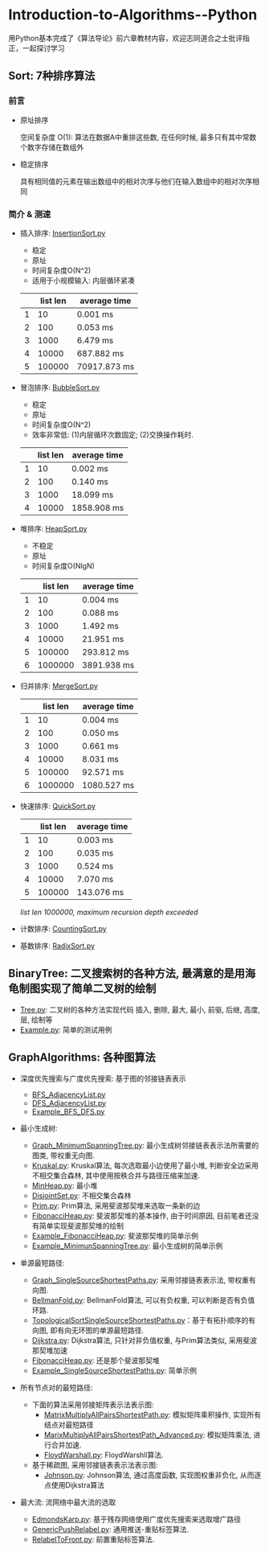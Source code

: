 # Introduction-to-Algorithms--Python
用Python基本完成了《算法导论》前六章教材内容，欢迎志同道合之士批评指正，一起探讨学习

## Sort: 7种排序算法
### 前言
- 原址排序

    空间复杂度 O(1): 算法在数据A中重排这些数, 在任何时候, 最多只有其中常数个数字存储在数组外

- 稳定排序

    具有相同值的元素在输出数组中的相对次序与他们在输入数组中的相对次序相同

### 简介 & 测速
- 插入排序: [InsertionSort.py](Sort/InsertionSort.py)
    - 稳定
    - 原址
    - 时间复杂度O(N^2)
    - 适用于小规模输入: 内层循环紧凑

    |   | list len| average time|
    | - | ------- | ----------- |
    | 1 |     10  |     0.001 ms|
    | 2 |    100  |     0.053 ms|
    | 3 |   1000  |     6.479 ms|
    | 4 |  10000  |   687.882 ms|
    | 5 | 100000  | 70917.873 ms|

- 冒泡排序: [BubbleSort.py](Sort/BubbleSort.py)
    - 稳定
    - 原址
    - 时间复杂度O(N^2)
    - 效率非常低: (1)内层循环次数固定; (2)交换操作耗时.
 
    |   | list len| average time|
    | - | ------- | ----------- |
    | 1 |     10  |     0.002 ms|
    | 2 |    100  |     0.140 ms|
    | 3 |   1000  |    18.099 ms|
    | 4 |  10000  |  1858.908 ms|

- 堆排序: [HeapSort.py](Sort/HeapSort.py)
    - 不稳定
    - 原址
    - 时间复杂度O(NlgN)

    |   |list len | average time|
    | - | ------- | ----------- |
    | 1 |     10  |     0.004 ms|
    | 2 |    100  |     0.088 ms|
    | 3 |   1000  |     1.492 ms|
    | 4 |  10000  |    21.951 ms|
    | 5 | 100000  |   293.812 ms|
    | 6 |1000000  |  3891.938 ms|

- 归并排序: [MergeSort.py](Sort/MergeSort.py)

    |   |list len | average time|
    | - | ------- | ----------- |
    | 1 |     10  |     0.004 ms|
    | 2 |    100  |     0.050 ms|
    | 3 |   1000  |     0.661 ms|
    | 4 |  10000  |     8.031 ms|
    | 5 | 100000  |    92.571 ms|
    | 6 |1000000  |  1080.527 ms|

- 快速排序: [QuickSort.py](Sort/QuickSort.py)

    |   |list len | average time|
    | - | ------- | ----------- |
    | 1 |     10  |     0.003 ms|
    | 2 |    100  |     0.035 ms|
    | 3 |   1000  |     0.524 ms|
    | 4 |  10000  |     7.070 ms|
    | 5 | 100000  |   143.076 ms|

    *list len 1000000, maximum recursion depth exceeded*

- 计数排序: [CountingSort.py](Sort/CountingSort.py)

- 基数排序: [RadixSort.py](Sort/RadixSort.py)
    
## BinaryTree: 二叉搜索树的各种方法, 最满意的是用海龟制图实现了简单二叉树的绘制
- [Tree.py](BinaryTree/Tree.py): 二叉树的各种方法实现代码
    插入, 删除, 最大, 最小, 前驱, 后继, 高度, 层, 绘制等
- [Example.py](BinaryTree/Example.py): 简单的测试用例

## GraphAlgorithms: 各种图算法
- 深度优先搜索与广度优先搜索: 基于图的邻接链表表示

    - [BFS_AdjacencyList.py](GraphAlgorithms/BFS_AdjacencyList.py)
    - [DFS_AdjacencyList.py](GraphAlgorithms/DFS_AdjacencyList.py)
    - [Example_BFS_DFS.py](GraphAlgorithms/Example_BFS_DFS.py)

- 最小生成树:
    - [Graph_MinimumSpanningTree.py](GraphAlgorithms/Graph_MinimumSpanningTree.py): 最小生成树邻接链表表示法所需要的图类, 带权重无向图.
    - [Kruskal.py](GraphAlgorithms/Kruskal.py): Kruskal算法, 每次选取最小边使用了最小堆, 判断安全边采用不相交集合森林, 其中使用按秩合并与路径压缩来加速.
    - [MinHeap.py](GraphAlgorithms/MinHeap.py): 最小堆
    - [DisjointSet.py](GraphAlgorithms/DisjointSet.py): 不相交集合森林
    - [Prim.py](GraphAlgorithms/Prim.py): Prim算法, 采用斐波那契堆来选取一条新的边
    - [FibonacciHeap.py](GraphAlgorithms/FibonacciHeap.py): 斐波那契堆的基本操作, 由于时间原因, 目前笔者还没有简单实现斐波那契堆的绘制
    - [Example_FibonacciHeap.py](GraphAlgorithms/Example_FibonacciHeap.py): 斐波那契堆的简单示例
    - [Example_MinimunSpanningTree.py](GraphAlgorithms/Example_MinimumSpanningTree.py): 最小生成树的简单示例
- 单源最短路径:
    - [Graph_SingleSourceShortestPaths.py](GraphAlgorithms/Graph_SingleSourceShortestPaths.py): 采用邻接链表表示法, 带权重有向图.
    - [BellmanFold.py](GraphAlgorithms/BellmanFold.py): BellmanFold算法, 可以有负权重, 可以判断是否有负值环路.
    - [TopologicalSortSingleSourceShortestPaths.py](GraphAlgorithms/TopologicalSortSingleSourceShortestPaths.py)：基于有拓扑顺序的有向图, 即有向无环图的单源最短路径.
    - [Dijkstra.py](GraphAlgorithms/Dijkstra.py): Dijkstra算法, 只针对非负值权重, 与Prim算法类似, 采用斐波那契堆加速
    - [FibonacciHeap.py](GraphAlgorithms/FibonacciHeap.py): 还是那个斐波那契堆
    - [Example_SingleSourceShortestPaths.py](GraphAlgorithms/Example_SingleSourceShortestPaths.py): 简单示例
- 所有节点对的最短路径:
    - 下面的算法采用邻接矩阵表示法表示图:
        - [MatrixMultiplyAllPairsShortestPath.py](GraphAlgorithms/MatrixMultiplyAllParisShortestPath.py): 模拟矩阵乘积操作, 实现所有结点对最短路径
        - [MarixMultiplyAllPairsShortestPath_Advanced.py](GraphAlgorithms/MatrixMultiplyAllParisShortestPath_Advanced.py): 模拟矩阵乘法, 进行合并加速.
        - [FloydWarshall.py](GraphAlgorithms/FloydWarshall.py): FloydWarshll算法.
    - 基于稀疏图, 采用邻接链表表示法表示图:
        - [Johnson.py](GraphAlgorithms/Johnson.py): Johnson算法, 通过高度函数, 实现图权重非负化, 从而逐点使用Dijkstra算法
- 最大流: 流网络中最大流的选取
    - [EdmondsKarp.py](GraphAlgorithms/EdmondsKarp.py): 基于残存网络使用广度优先搜索来选取增广路径
    - [GenericPushRelabel.py](GraphAlgorithms/GenericPushRelabel.py): 通用推送-重贴标签算法.
    - [RelabelToFront.py](GraphAlgorithms/RelabelToFront.py): 前置重贴标签算法.
